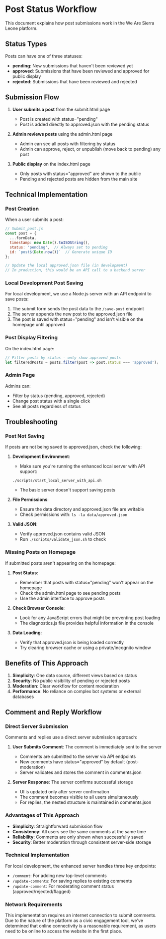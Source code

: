 # Post Status Workflow

This document explains how post submissions work in the We Are Sierra Leone platform.

## Status Types

Posts can have one of three statuses:

- **pending**: New submissions that haven't been reviewed yet
- **approved**: Submissions that have been reviewed and approved for public display
- **rejected**: Submissions that have been reviewed and rejected

## Submission Flow

1. **User submits a post** from the submit.html page
   - Post is created with status="pending"
   - Post is added directly to approved.json with the pending status

2. **Admin reviews posts** using the admin.html page
   - Admin can see all posts with filtering by status
   - Admin can approve, reject, or unpublish (move back to pending) any post

3. **Public display** on the index.html page
   - Only posts with status="approved" are shown to the public
   - Pending and rejected posts are hidden from the main site

## Technical Implementation

### Post Creation

When a user submits a post:

```javascript
// Submit_post.js
const post = {
  ...formData,
  timestamp: new Date().toISOString(),
  status: 'pending',  // Always set to pending
  id: `post${Date.now()}`  // Generate unique ID
};

// Update the local approved.json file (in development)
// In production, this would be an API call to a backend server
```

### Local Development Post Saving

For local development, we use a Node.js server with an API endpoint to save posts:

1. The submit form sends the post data to the `/save-post` endpoint
2. The server appends the new post to the approved.json file
3. The post is saved with status="pending" and isn't visible on the homepage until approved

### Post Display Filtering

On the index.html page:

```javascript
// Filter posts by status - only show approved posts
let filteredPosts = posts.filter(post => post.status === 'approved');
```

### Admin Page

Admins can:
- Filter by status (pending, approved, rejected)
- Change post status with a single click
- See all posts regardless of status

## Troubleshooting

### Post Not Saving

If posts are not being saved to approved.json, check the following:

1. **Development Environment**: 
   - Make sure you're running the enhanced local server with API support:
   ```
   ./scripts/start_local_server_with_api.sh
   ```
   - The basic server doesn't support saving posts

2. **File Permissions**:
   - Ensure the data directory and approved.json file are writable
   - Check permissions with: `ls -la data/approved.json`

3. **Valid JSON**:
   - Verify approved.json contains valid JSON
   - Run `./scripts/validate_json.sh` to check

### Missing Posts on Homepage

If submitted posts aren't appearing on the homepage:

1. **Post Status**: 
   - Remember that posts with status="pending" won't appear on the homepage
   - Check the admin.html page to see pending posts
   - Use the admin interface to approve posts

2. **Check Browser Console**:
   - Look for any JavaScript errors that might be preventing post loading
   - The diagnostics.js file provides helpful information in the console

3. **Data Loading**:
   - Verify that approved.json is being loaded correctly
   - Try clearing browser cache or using a private/incognito window

## Benefits of This Approach

1. **Simplicity**: One data source, different views based on status
2. **Security**: No public visibility of pending or rejected posts
3. **Moderation**: Clear workflow for content moderation
4. **Performance**: No reliance on complex bot systems or external databases

## Comment and Reply Workflow

### Direct Server Submission

Comments and replies use a direct server submission approach:

1. **User Submits Comment**: The comment is immediately sent to the server
   - Comments are submitted to the server via API endpoints
   - New comments have status="approved" by default (post-moderation)
   - Server validates and stores the comment in comments.json

2. **Server Response**: The server confirms successful storage
   - UI is updated only after server confirmation
   - The comment becomes visible to all users simultaneously
   - For replies, the nested structure is maintained in comments.json

### Advantages of This Approach

- **Simplicity**: Straightforward submission flow
- **Consistency**: All users see the same comments at the same time
- **Reliability**: Comments are only shown when successfully saved
- **Security**: Better moderation through consistent server-side storage

### Technical Implementation

For local development, the enhanced server handles three key endpoints:

- `/comment`: For adding new top-level comments
- `/update-comments`: For saving replies to existing comments
- `/update-comment`: For moderating comment status (approved/rejected/flagged)

### Network Requirements

This implementation requires an internet connection to submit comments. Due to the nature of the platform as a civic engagement tool, we've determined that online connectivity is a reasonable requirement, as users need to be online to access the website in the first place.

